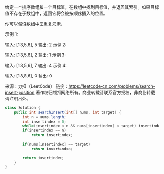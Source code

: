 给定一个排序数组和一个目标值，在数组中找到目标值，并返回其索引。如果目标值不存在于数组中，返回它将会被按顺序插入的位置。

你可以假设数组中无重复元素。

示例 1:

输入: [1,3,5,6], 5
输出: 2
示例 2:

输入: [1,3,5,6], 2
输出: 1
示例 3:

输入: [1,3,5,6], 7
输出: 4
示例 4:

输入: [1,3,5,6], 0
输出: 0

来源：力扣（LeetCode）
链接：https://leetcode-cn.com/problems/search-insert-position
著作权归领扣网络所有。商业转载请联系官方授权，非商业转载请注明出处。

```java
class Solution {
    public int searchInsert(int[] nums, int target) {
        int n = nums.length;
        int insertindex = 0;
        while(insertindex < n && nums[insertindex] < target) insertindex++;
        if(insertindex == n) 
            return insertindex;
        
        if(nums[insertindex] == target)
            return insertindex;
        
        return insertindex;
    }
}
```

